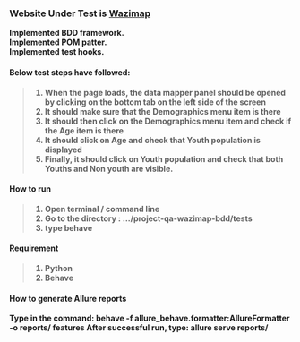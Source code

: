 ### Website Under Test is [Wazimap](https://wazimap-ng.africa/) <b>
Implemented BDD framework.<br>
Implemented POM patter. <br>
Implemented test hooks. <br>

#### Below test steps have followed:

>1. When the page loads, the data mapper panel should be opened by clicking on the bottom tab 
on the left side of the screen
>2. It should make sure that the Demographics menu item is there
>3. It should then click on the Demographics menu item and check if the Age item is there
>4. It should click on Age and check that Youth population is displayed
>5. Finally, it should click on Youth population and check that both Youths and Non youth are visible.

#### How to run
>1. Open terminal / command line
>2. Go to the directory : .../project-qa-wazimap-bdd/tests
>3. type behave

#### Requirement
>1. Python
>2. Behave

#### How to generate Allure reports
Type in the command:
behave -f allure_behave.formatter:AllureFormatter -o reports/ features
After successful run, type:
allure serve reports/
